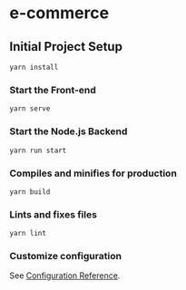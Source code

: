 # e-commerce

## Initial Project Setup

```
yarn install
```

### Start the Front-end

```
yarn serve
```

### Start the Node.js Backend

```
yarn run start
```

### Compiles and minifies for production

```
yarn build
```

### Lints and fixes files

```
yarn lint
```

### Customize configuration

See [Configuration Reference](https://cli.vuejs.org/config/).
